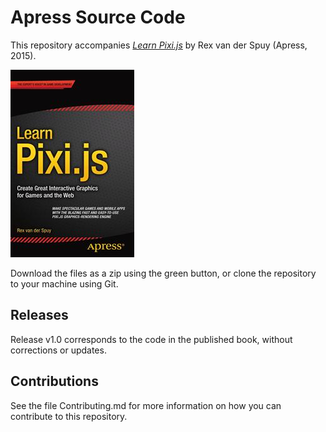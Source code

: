 # Apress Source Code

This repository accompanies [*Learn Pixi.js*](http://www.apress.com/9781484210956) by Rex van der Spuy (Apress, 2015).

![Cover image](9781484210956.jpg)

Download the files as a zip using the green button, or clone the repository to your machine using Git.

## Releases

Release v1.0 corresponds to the code in the published book, without corrections or updates.

## Contributions

See the file Contributing.md for more information on how you can contribute to this repository.
